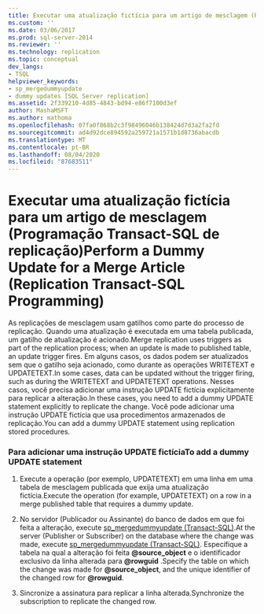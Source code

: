 ```yaml
---
title: Executar uma atualização fictícia para um artigo de mesclagem (Programação Transact-SQL de replicação) | Microsoft Docs
ms.custom: ''
ms.date: 03/06/2017
ms.prod: sql-server-2014
ms.reviewer: ''
ms.technology: replication
ms.topic: conceptual
dev_langs:
- TSQL
helpviewer_keywords:
- sp_mergedummyupdate
- dummy updates [SQL Server replication]
ms.assetid: 2f339210-4d85-4843-bd94-e86f7100d3ef
author: MashaMSFT
ms.author: mathoma
ms.openlocfilehash: 07fa0f868b2c3f98496046b138424d7d3a2fa2fd
ms.sourcegitcommit: ad4d92dce894592a259721a1571b1d8736abacdb
ms.translationtype: MT
ms.contentlocale: pt-BR
ms.lasthandoff: 08/04/2020
ms.locfileid: "87683511"
---
```

# <a name="perform-a-dummy-update-for-a-merge-article-replication-transact-sql-programming"></a><span data-ttu-id="6f393-102">Executar uma atualização fictícia para um artigo de mesclagem (Programação Transact-SQL de replicação)</span><span class="sxs-lookup"><span data-stu-id="6f393-102">Perform a Dummy Update for a Merge Article (Replication Transact-SQL Programming)</span></span>
  <span data-ttu-id="6f393-103">As replicações de mesclagem usam gatilhos como parte do processo de replicação. Quando uma atualização é executada em uma tabela publicada, um gatilho de atualização é acionado.</span><span class="sxs-lookup"><span data-stu-id="6f393-103">Merge replication uses triggers as part of the replication process; when an update is made to published table, an update trigger fires.</span></span> <span data-ttu-id="6f393-104">Em alguns casos, os dados podem ser atualizados sem que o gatilho seja acionado, como durante as operações WRITETEXT e UPDATETEXT.</span><span class="sxs-lookup"><span data-stu-id="6f393-104">In some cases, data can be updated without the trigger firing, such as during the WRITETEXT and UPDATETEXT operations.</span></span> <span data-ttu-id="6f393-105">Nesses casos, você precisa adicionar uma instrução UPDATE fictícia explicitamente para replicar a alteração.</span><span class="sxs-lookup"><span data-stu-id="6f393-105">In these cases, you need to add a dummy UPDATE statement explicitly to replicate the change.</span></span> <span data-ttu-id="6f393-106">Você pode adicionar uma instrução UPDATE fictícia que usa procedimentos armazenados de replicação.</span><span class="sxs-lookup"><span data-stu-id="6f393-106">You can add a dummy UPDATE statement using replication stored procedures.</span></span>  
  
### <a name="to-add-a-dummy-update-statement"></a><span data-ttu-id="6f393-107">Para adicionar uma instrução UPDATE fictícia</span><span class="sxs-lookup"><span data-stu-id="6f393-107">To add a dummy UPDATE statement</span></span>  
  
1.  <span data-ttu-id="6f393-108">Execute a operação (por exemplo, UPDATETEXT) em uma linha em uma tabela de mesclagem publicada que exija uma atualização fictícia.</span><span class="sxs-lookup"><span data-stu-id="6f393-108">Execute the operation (for example, UPDATETEXT) on a row in a merge published table  that requires a dummy update.</span></span>  
  
2.  <span data-ttu-id="6f393-109">No servidor (Publicador ou Assinante) do banco de dados em que foi feita a alteração, execute [sp_mergedummyupdate &#40;Transact-SQL&#41;](/sql/relational-databases/system-stored-procedures/sp-mergedummyupdate-transact-sql).</span><span class="sxs-lookup"><span data-stu-id="6f393-109">At the server (Publisher or Subscriber) on the database where the change was made, execute [sp_mergedummyupdate &#40;Transact-SQL&#41;](/sql/relational-databases/system-stored-procedures/sp-mergedummyupdate-transact-sql).</span></span> <span data-ttu-id="6f393-110">Especifique a tabela na qual a alteração foi feita **@source_object** e o identificador exclusivo da linha alterada para **@rowguid** .</span><span class="sxs-lookup"><span data-stu-id="6f393-110">Specify the table on which the change was made for **@source_object**, and the unique identifier of the changed row for **@rowguid**.</span></span>  
  
3.  <span data-ttu-id="6f393-111">Sincronize a assinatura para replicar a linha alterada.</span><span class="sxs-lookup"><span data-stu-id="6f393-111">Synchronize the subscription to replicate the changed row.</span></span>  
  
  
